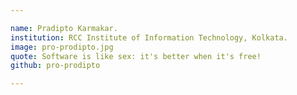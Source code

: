 ```yaml
---

name: Pradipto Karmakar.	
institution: RCC Institute of Information Technology, Kolkata.
image: pro-prodipto.jpg		
quote: Software is like sex: it's better when it's free!
github: pro-prodipto

---
```

